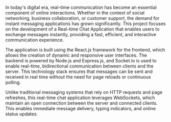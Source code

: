 In today's digital era, real-time communication has become an essential component of online interactions. Whether in the context of social networking, business collaboration, or customer support, the demand for instant messaging applications has grown significantly. This project focuses on the development of a Real-time Chat Application that enables users to exchange messages instantly, providing a fast, efficient, and interactive communication experience.

The application is built using the React.js framework for the frontend, which allows the creation of dynamic and responsive user interfaces. The backend is powered by Node.js and Express.js, and Socket.io is used to enable real-time, bidirectional communication between clients and the server. This technology stack ensures that messages can be sent and received in real time without the need for page reloads or continuous polling.

Unlike traditional messaging systems that rely on HTTP requests and page refreshes, this real-time chat application leverages WebSockets, which maintain an open connection between the server and connected clients. This enables immediate message delivery, typing indicators, and online status updates.
